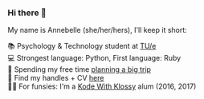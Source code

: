 ### Hi there 👋

My name is Annebelle (she/her/hers), I'll keep it short:  

📚   Psychology & Technology student at <a href="http://tue.nl">TU/e</a>  
💻   Strongest language: Python, First language: Ruby  
👯   Spending my free time <a href="https://www.instagram.com/studytourintermate2021/">planning a big trip</a>   
🔗   Find my handles + CV <a href="https://annebelleo.github.io">here</a>  
👧🏽   For funsies: I'm a <a href="http://kodewithklossy.com">Kode With Klossy</a> alum (2016, 2017)
<!--
**annebelleo/annebelleo** is a ✨ _special_ ✨ repository because its `README.md` (this file) appears on your GitHub profile.

Here are some ideas to get you started:

- 🔭 I’m currently working on ...
- 🌱 I’m currently learning ...
- 👯 I’m looking to collaborate on ...
- 🤔 I’m looking for help with ...
- 💬 Ask me about ...
- 📫 How to reach me: ...
- 😄 Pronouns: ...
- ⚡ Fun fact: ...
-->

